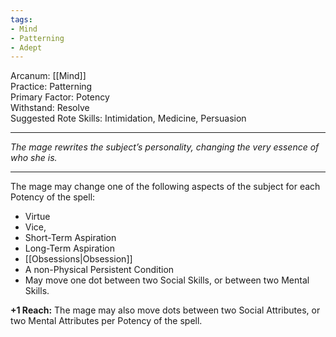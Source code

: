 ```yaml
---
tags:
- Mind
- Patterning
- Adept
---
```


Arcanum: [[Mind]]\
Practice: Patterning\
Primary Factor: Potency\
Withstand: Resolve\
Suggested Rote Skills: Intimidation, Medicine, Persuasion

---

_The mage rewrites the subject’s personality, changing the very essence of who she is._

---

The mage may change one of the following aspects of the subject for each Potency of the spell:
- Virtue
- Vice,
- Short-Term Aspiration
- Long-Term Aspiration
- [[Obsessions|Obsession]]
- A non-Physical Persistent Condition
- May move one dot between two Social Skills, or between two Mental Skills.

**+1 Reach:** The mage may also move dots between two Social Attributes, or two Mental Attributes per Potency of the spell.